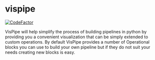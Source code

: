 # vispipe
[![CodeFactor](https://www.codefactor.io/repository/github/junkybyte/vispipe/badge/master?s=b4f0ed72fedffa8ed8cbc9bc9887a0db528a24b2)](https://www.codefactor.io/repository/github/junkybyte/vispipe/overview/master)

VisPipe will help simplify the process of building pipelines in python by providing you a convenient visualization that can be simply extended to custom operations.
By default VisPipe provides a number of Operational blocks you can use to build your own pipeline but if they do not suit your needs creating new blocks is easy.
